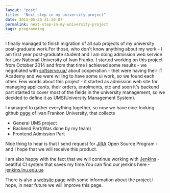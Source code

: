 ```yaml
---
layout: "post"
title:  "Next step in my university project"
date: 2015-05-26 21:50:07
permalink: next-step-in-my-university-project
tags: programming
---
```



I finally managed to finish migration of all sub projects of my university post-graduate work.For those, who don't know anything about my work - I am first year post-graduate student and I am doing admission web service for Lviv National University of Ivan Franko.
I started working on this project from October 2014 and from that time I achieved some results - we negotiated with [softserve.ua/](http://softserve.ua/) about cooperation - thet were having their IT Academy and we were willing to have some ui work, so we found each other.
Few words about this project - it started as admission web site for managing applicants, their orders, enrolments, etc and soon it's backend part started to cover most of the fields in the university management, so we decided to define it as UMS(University Management System).

I managed to gather everything together, so now we have nice-looking github [page](https://github.com/ifnul) of Ivan Frankon University, that collects

* General UMS project
* Backend Part(Was done by my team)
* Frontend Admission Part

Nice thing to hear is that I send request for [JIRA](https://www.atlassian.com/software/jira) Open Source Program - and I hope that we will receive this product.

I am also happy with the fact that we will continue working with [Jenkins](https://jenkins-ci.org/) - beatiful CI system that saves my time.You can find our jenkins here - [jenkins.lnu.edu.ua](http://jenkins.lnu.edu.ua)

There is also a [website page](http://ifnul.github.io/ums/) with some information about the project.I hope, in near future we will improve this page.